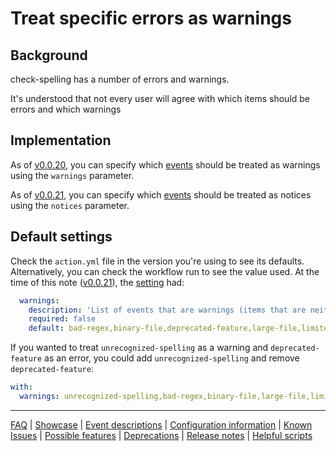 # Treat specific errors as warnings

## Background

check-spelling has a number of errors and warnings.

It's understood that not every user will agree with which items should be errors and which warnings

## Implementation

As of [v0.0.20](https://github.com/check-spelling/check-spelling/releases/tag/v0.0.20),
you can specify which [events](Event-descriptions.md) should be treated as warnings using the `warnings` parameter.

As of [v0.0.21](https://github.com/check-spelling/check-spelling/releases/tag/v0.0.21),
you can specify which [events](Event-descriptions.md) should be treated as notices using the `notices` parameter.

## Default settings

Check the `action.yml` file in the version you're using to see its defaults.
Alternatively, you can check the workflow run to see the value used.
At the time of this note ([v0.0.21](https://github.com/check-spelling/check-spelling/releases/tag/v0.0.21)),
the [setting](https://github.com/check-spelling/check-spelling/blob/d7cd2973c513e84354f9d6cf50a6417a628a78ce/action.yml#L210-L213) had:

```yaml
  warnings:
    description: 'List of events that are warnings (items that are neither warnings nor notices will result in an :x:)'
    required: false
    default: bad-regex,binary-file,deprecated-feature,large-file,limited-references,no-newline-at-eof,noisy-file,non-alpha-in-dictionary,unexpected-line-ending,whitespace-in-dictionary,minified-file,unsupported-configuration
```

If you wanted to treat `unrecognized-spelling` as a warning and `deprecated-feature` as an error, you could add `unrecognized-spelling` and remove `deprecated-feature`:

```yaml
with:
  warnings: unrecognized-spelling,bad-regex,binary-file,large-file,limited-references,no-newline-at-eof,noisy-file,non-alpha-in-dictionary,unexpected-line-ending,whitespace-in-dictionary,minified-file,unsupported-configuration
```

---
[FAQ](FAQ.md) | [Showcase](Showcase.md) | [Event descriptions](Event-descriptions.md) | [Configuration information](Configuration-information.md) | [Known Issues](Known-Issues.md) | [Possible features](Possible-features.md) | [Deprecations](Deprecations.md) | [Release notes](Release-notes.md) | [Helpful scripts](Helpful-scripts.md)
